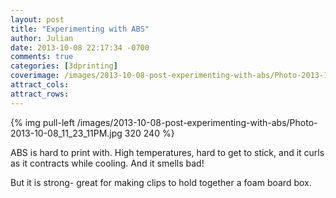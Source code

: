 ```yaml
---
layout: post
title: "Experimenting with ABS"
author: Julian
date: 2013-10-08 22:17:34 -0700
comments: true
categories: [3dprinting]
coverimage: /images/2013-10-08-post-experimenting-with-abs/Photo-2013-10-08_11_23_11PM.jpg
attract_cols:
attract_rows:
---
```

{% img pull-left /images/2013-10-08-post-experimenting-with-abs/Photo-2013-10-08_11_23_11PM.jpg 320 240 %}

ABS is hard to print with. High temperatures, hard to get to stick, and it curls as it contracts while cooling. And it smells bad!

But it is strong- great for making clips to hold together a foam board box.